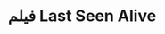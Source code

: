 ---
title: فيلم Last Seen Alive
description: ينطلق ويل سبان في رحلة لإيصال زوجته ليزا إلى منزل والديها بعد اتفاقهما على الطلاق، وحينما تختفي بشكل مفاجئ في محطة الوقود، ينطلق الزوج والذي يصبح المشتبه به الرئيسي ووالديها في رحلة البحث عنها.
img: 11.jpg
quality: BluRay - 1080p
youtube: https://www.youtube.com/watch?v=S-0I7bf6z44
year: 2022
time: 95
Produce: الولايات المتحدة الأمريكية
imdb:
  rating: 5.6
  Votes: 10,419
  link: https://www.imdb.com/title/tt10242388/
tags: [غموض , أكشن , تشويق وإثارة  ]
categories: أفلام أجنبى
sections: Movies
---